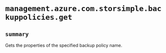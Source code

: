 # `management.azure.com.storsimple.backuppolicies.get`

## `summary`
Gets the properties of the specified backup policy name.


